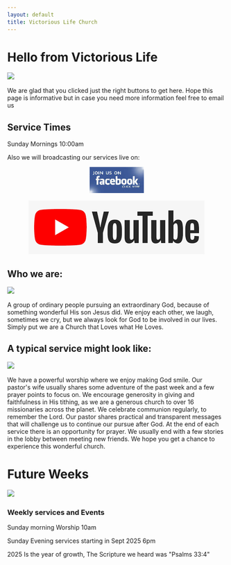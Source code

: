 ```yaml
---
layout: default
title: Victorious Life Church
---
```


# Hello from Victorious Life

<div class="left">
    <img src="{{ '/images/lobby1.jpg' | relative_url }}" />
</div>



We are glad that you clicked just the right buttons to get here. Hope this page is informative but in case you need more information feel free to email us


## Service Times

Sunday Mornings 10:00am

Also we will broadcasting our services live on:

<p align="center"> <a href="http://www.facebook.com/vlcpo" target="_blank"><img src="images/facebook1.jpg"></a></p>
<p align="center"> <a href="https://www.youtube.com/channel/UCdQG0CLc2vmIP5MMuHg0fDg)" target="_blank"><img src="images/youtube.png"></a></p>

## Who we are:

<div class="left">
    <img src="{{ '/images/service2.JPG' | relative_url }}" />
</div>

A group of ordinary people pursuing an extraordinary God, because of something wonderful His son Jesus did. We enjoy each other, we laugh, sometimes we cry, but we always look for God to be involved in our lives. Simply put we are a Church that Loves what He Loves.

<!--<ul id="slides">
    <li class="slide showing"><img src="{{ '/images/service2.JPG' | relative_url }}" /></li>
    <li class="slide"><img src="{{ '/images/lobby1.jpg' | relative_url }}" /></li>
    <li class="slide"><img src="{{ '/images/service1.JPG' | relative_url }}" /></li>
    <li class="slide"><img src="{{ '/images/outside.jpg' | relative_url }}" /></li>
    <li class="slide"><img src="{{ '/images/lobby2.jpg' | relative_url }}" /></li>
</ul>-->

## A typical service might look like:

<div class="left">
    <img src="{{ '/images/service.jpg' | relative_url }}" />
</div>

We have a powerful worship where we enjoy making God smile. Our pastor's wife usually shares some adventure of the past week and a few prayer points to focus on. We encourage generosity in giving and faithfulness in His tithing, as we are a generous church to over 16 missionaries across the planet. We celebrate communion regularly, to remember the Lord. Our pastor shares practical and transparent messages that will challenge us to continue our pursue after God. At the end of each service there is an opportunity for prayer. We usually end with a few stories in the lobby between meeting new friends. We hope you get a chance to experience this wonderful church.



# Future Weeks

<div class="left">
    <img src="{{ '/images/service1.JPG' | relative_url }}" />
</div>

### Weekly services and Events
Sunday morning Worship 10am

Sunday Evening services starting in Sept 2025 6pm


2025 Is the year of growth, The Scripture we heard was "Psalms 33:4"


